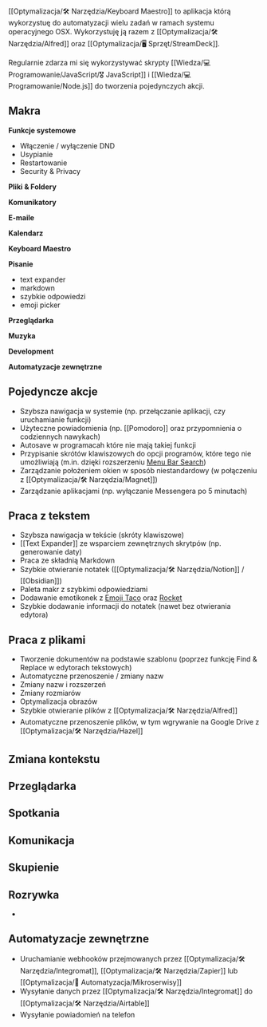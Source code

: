 [[Optymalizacja/🛠️ Narzędzia/Keyboard Maestro]] to aplikacja którą wykorzystuę do automatyzacji wielu zadań w ramach systemu operacyjnego OSX. Wykorzystuję ją razem z [[Optymalizacja/🛠️ Narzędzia/Alfred]] oraz [[Optymalizacja/🖥️ Sprzęt/StreamDeck]].

Regularnie zdarza mi się wykorzystywać skrypty [[Wiedza/💻 Programowanie/JavaScript/🎖️ JavaScript]] i [[Wiedza/💻 Programowanie/Node.js]] do tworzenia pojedynczych akcji.

## Makra

**Funkcje systemowe**
- Włączenie / wyłączenie DND
- Usypianie
- Restartowanie
- Security & Privacy

**Pliki & Foldery**

**Komunikatory**

**E-maile**

**Kalendarz**

**Keyboard Maestro**

**Pisanie**
- text expander
- markdown
- szybkie odpowiedzi
- emoji picker

**Przeglądarka**

**Muzyka**

**Development**

**Automatyzacje zewnętrzne**

## Pojedyncze akcje
- Szybsza nawigacja w systemie (np. przełączanie aplikacji, czy uruchamianie funkcji)
- Użyteczne powiadomienia (np. [[Pomodoro]] oraz przypomnienia o codziennych nawykach)
- Autosave w programacah które nie mają takiej funkcji
- Przypisanie skrótów klawiszowych do opcji programów, które tego nie umożliwiają (m.in. dzięki rozszerzeniu [Menu Bar Search](https://github.com/BenziAhamed/Menu-Bar-Search))
- Zarządzanie położeniem okien w sposób niestandardowy (w połączeniu z [[Optymalizacja/🛠️ Narzędzia/Magnet]])
- Zarządzanie aplikacjami (np. wyłączanie Messengera po 5 minutach)

## Praca z tekstem
- Szybsza nawigacja w tekście (skróty klawiszowe)
- [[Text Expander]] ze wsparciem zewnętrznych skrytpów (np. generowanie daty)
- Praca ze składnią Markdown
- Szybkie otwieranie notatek ([[Optymalizacja/🛠️ Narzędzia/Notion]] / [[Obsidian]])
- Paleta makr z szybkimi odpowiedziami
- Dodawanie emotikonek z [Emoji Taco](https://www.packal.org/workflow/emoji-taco) oraz [Rocket](https://matthewpalmer.net/rocket/)
- Szybkie dodawanie informacji do notatek (nawet bez otwierania edytora)

## Praca z plikami
- Tworzenie dokumentów na podstawie szablonu (poprzez funkcję Find & Replace w edytorach tekstowych)
- Automatyczne przenoszenie / zmiany nazw
- Zmiany nazw i rozszerzeń
- Zmiany rozmiarów
- Optymalizacja obrazów
- Szybkie otwieranie plików z [[Optymalizacja/🛠️ Narzędzia/Alfred]]
- Automatyczne przenoszenie plików, w tym wgrywanie na Google Drive z [[Optymalizacja/🛠️ Narzędzia/Hazel]]

## Zmiana kontekstu

## Przeglądarka

## Spotkania

## Komunikacja

## Skupienie

## Rozrywka
- 

## Automatyzacje zewnętrzne
- Uruchamianie webhooków przejmowanych przez [[Optymalizacja/🛠️ Narzędzia/Integromat]], [[Optymalizacja/🛠️ Narzędzia/Zapier]] lub [[Optymalizacja/🤖 Automatyzacja/Mikroserwisy]]
- Wysyłanie danych przez [[Optymalizacja/🛠️ Narzędzia/Integromat]] do [[Optymalizacja/🛠️ Narzędzia/Airtable]]
- Wysyłanie powiadomień na telefon